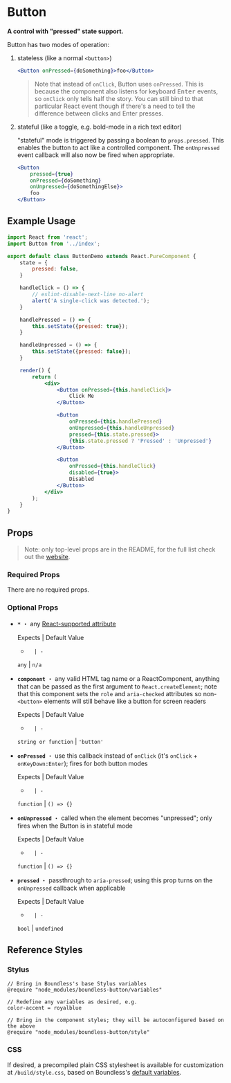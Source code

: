 <!---
THIS IS AN AUTOGENERATED FILE. EDIT INDEX.JS INSTEAD.
-->
# Button

__A control with "pressed" state support.__

Button has two modes of operation:

1. stateless (like a normal `<button>`)
   ```jsx
   <Button onPressed={doSomething}>foo</Button>
   ```

   > Note that instead of `onClick`, Button uses `onPressed`. This is because the component also listens for keyboard <kbd>Enter</kbd> events, so `onClick` only tells half the story. You can still bind to that particular React event though if there's a need to tell the difference between clicks and Enter presses.

2. stateful (like a toggle, e.g. bold-mode in a rich text editor)

   "stateful" mode is triggered by passing a boolean to `props.pressed`. This enables the button to act like a controlled component. The `onUnpressed` event callback will also now be fired when appropriate.

   ```jsx
   <Button
       pressed={true}
       onPressed={doSomething}
       onUnpressed={doSomethingElse}>
       foo
   </Button>
   ```

## Example Usage
```jsx
import React from 'react';
import Button from '../index';

export default class ButtonDemo extends React.PureComponent {
    state = {
        pressed: false,
    }

    handleClick = () => {
        // eslint-disable-next-line no-alert
        alert('A single-click was detected.');
    }

    handlePressed = () => {
        this.setState({pressed: true});
    }

    handleUnpressed = () => {
        this.setState({pressed: false});
    }

    render() {
        return (
            <div>
                <Button onPressed={this.handleClick}>
                    Click Me
                </Button>

                <Button
                    onPressed={this.handlePressed}
                    onUnpressed={this.handleUnpressed}
                    pressed={this.state.pressed}>
                    {this.state.pressed ? 'Pressed' : 'Unpressed'}
                </Button>

                <Button
                    onPressed={this.handleClick}
                    disabled={true}>
                    Disabled
                </Button>
            </div>
        );
    }
}

```


## Props

> Note: only top-level props are in the README, for the full list check out the [website](http://boundless.js.org/Button#props).

### Required Props

There are no required props.


### Optional Props

- __`*`__ ・ any [React-supported attribute](https://facebook.github.io/react/docs/tags-and-attributes.html#html-attributes)

  Expects | Default Value
  -       | -
  `any` | `n/a`

- __`component`__ ・ any valid HTML tag name or a ReactComponent, anything that can be passed as the
  first argument to `React.createElement`; note that this component sets the `role` and `aria-checked`
  attributes so non-`<button>` elements will still behave like a button for screen readers

  Expects | Default Value
  -       | -
  `string or function` | `'button'`

- __`onPressed`__ ・ use this callback instead of `onClick` (it's `onClick` + `onKeyDown:Enter`); fires for both button modes

  Expects | Default Value
  -       | -
  `function` | `() => {}`

- __`onUnpressed`__ ・ called when the element becomes "unpressed"; only fires when the Button is in stateful mode

  Expects | Default Value
  -       | -
  `function` | `() => {}`

- __`pressed`__ ・ passthrough to `aria-pressed`; using this prop turns on the `onUnpressed` callback when applicable

  Expects | Default Value
  -       | -
  `bool` | `undefined`


## Reference Styles
### Stylus
```stylus
// Bring in Boundless's base Stylus variables
@require "node_modules/boundless-button/variables"

// Redefine any variables as desired, e.g.
color-accent = royalblue

// Bring in the component styles; they will be autoconfigured based on the above
@require "node_modules/boundless-button/style"
```

### CSS
If desired, a precompiled plain CSS stylesheet is available for customization at `/build/style.css`, based on Boundless's [default variables](https://github.com/enigma-io/boundless/blob/master/variables.styl).

